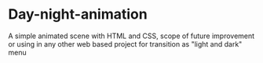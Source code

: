 # Day-night-animation
A simple animated scene with HTML and CSS, scope of future improvement or using in any other web based project for transition as "light and dark" menu
